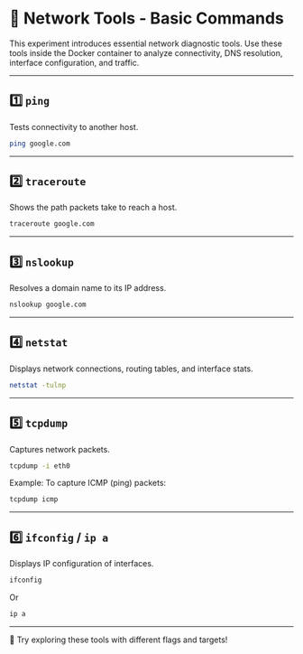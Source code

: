 
# 🧰 Network Tools - Basic Commands

This experiment introduces essential network diagnostic tools. Use these tools inside the Docker container to analyze connectivity, DNS resolution, interface configuration, and traffic.

---

## 1️⃣ `ping`

Tests connectivity to another host.

```bash
ping google.com
```

---

## 2️⃣ `traceroute`

Shows the path packets take to reach a host.

```bash
traceroute google.com
```

---

## 3️⃣ `nslookup`

Resolves a domain name to its IP address.

```bash
nslookup google.com
```

---

## 4️⃣ `netstat`

Displays network connections, routing tables, and interface stats.

```bash
netstat -tulnp
```

---

## 5️⃣ `tcpdump`

Captures network packets.

```bash
tcpdump -i eth0
```

Example: To capture ICMP (ping) packets:

```bash
tcpdump icmp
```

---

## 6️⃣ `ifconfig` / `ip a`

Displays IP configuration of interfaces.

```bash
ifconfig
```

Or

```bash
ip a
```

---

🧪 Try exploring these tools with different flags and targets!
